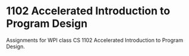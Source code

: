 # 1102 Accelerated Introduction to Program Design

Assignments for WPI class CS 1102 Accelerated Introduction to Program Design.
